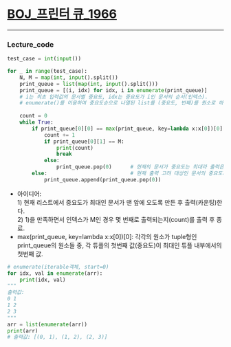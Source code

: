 # [BOJ_프린터 큐_1966](https://www.acmicpc.net/problem/1966)
***
### Lecture_code
```python
test_case = int(input())

for _ in range(test_case):
    N, M = map(int, input().split())
    print_queue = list(map(int, input().split()))
    print_queue = [(i, idx) for idx, i in enumerate(print_queue)]
    # i는 최초 입력값의 문서별 중요도, idx는 중요도가 i인 문서의 순서(인덱스).
    # enumerate()를 이용하여 중요도순으로 나열된 list를 (중요도, 번째)를 원소로 하는 리스트로 형변환.
    
    count = 0                                                           # 현재까지 출력된 문서의 개수.
    while True:
        if print_queue[0][0] == max(print_queue, key=lambda x:x[0])[0]: # 현재 출력 고려 대상인 문서의 중요도가 최대인 경우
            count += 1                                                  # 출력해야하므로 출력 횟수 +1을 하는데
            if print_queue[0][1] == M:                                  # 현재 출력할 문서의 순서(idx)가 찾고자 한 M일 경우
                print(count)                                            # 현재의 count는 M번째 문서가 count번 째에 출력된다는 것을 의미.
                break
            else:
                print_queue.pop(0)      # 현재의 문서가 중요도는 최대라 출력은 가능해도, 찾고자 하는 M번째 원소는 아니므로 출력만 실행.
        else:                           # 현재 출력 고려 대상인 문서의 중요도가 최대가 아니여서 출력을 할 수 없는 경우
            print_queue.append(print_queue.pop(0)) 
```
* 아이디어:<br/> 1) 현재 리스트에서 중요도가 최대인 문서가 맨 앞에 오도록 만든 후 출력(카운팅)한다. <br/> 2) 1)을 만족하면서 인덱스가 M인 경우 몇 번째로 출력되는지(count)를 출력 후 종료. 
* max(print_queue, key=lambda x:x[0])[0]: 각각의 원소가 tuple형인 print_queue의 원소들 중, 각 튜플의 첫번째 값(중요도)이 최대인 튜플 내부에서의 첫번째 값.
```python
# enumerate(iterable객체, start=0)
for idx, val in enumerate(arr):
    print(idx, val)
"""
출력값:
0 1
1 2
2 3
"""
arr = list(enumerate(arr))
print(arr)
# 출력값: [(0, 1), (1, 2), (2, 3)]
```
